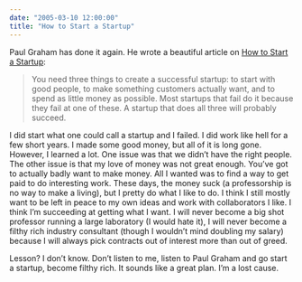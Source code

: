 ```yaml
---
date: "2005-03-10 12:00:00"
title: "How to Start a Startup"
---
```




Paul Graham has done it again. He wrote a beautiful article on [How to Start a Startup](http://www.paulgraham.com/start.html):

>You need three things to create a successful startup: to start with good people, to make something customers actually want, and to spend as little money as possible. Most startups that fail do it because they fail at one of these. A startup that does all three will probably succeed.


I did start what one could call a startup and I failed. I did work like hell for a few short years. I made some good money, but all of it is long gone. However, I learned a lot.
One issue was that we didn&rsquo;t have the right people. The other issue is that my love of money was not great enough. You&rsquo;ve got to actually badly want to make money. All I wanted was to find a way to get paid to do interesting work.
These days, the money suck (a professorship is no way to make a living), but I pretty do what I like to do.
I think I still mostly want to be left in peace to my own ideas and work with collaborators I like. I think I&rsquo;m succeeding at getting what I want. I will never become a big shot professor running a large laboratory (I would hate it), I will never become a filthy rich industry consultant (though I wouldn&rsquo;t mind doubling my salary) because I will always pick contracts out of interest more than out of greed.

Lesson? I don&rsquo;t know. Don&rsquo;t listen to me, listen to Paul Graham and go start a startup, become filthy rich. It sounds like a great plan. I&rsquo;m a lost cause.

